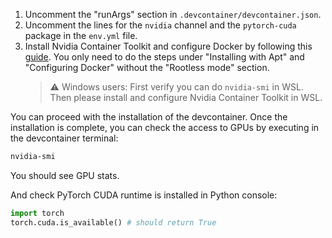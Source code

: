 1. Uncomment the "runArgs" section in `.devcontainer/devcontainer.json`.
2. Uncomment the lines for the `nvidia` channel and the `pytorch-cuda` package in the `env.yml` file.
3. Install Nvidia Container Toolkit and configure Docker by following this [guide](https://docs.nvidia.com/datacenter/cloud-native/container-toolkit/latest/install-guide.html). You only need to do the steps under "Installing with Apt" and "Configuring Docker" without the "Rootless mode" section.
    > ⚠️ Windows users: First verify you can do `nvidia-smi` in WSL. Then please install and configure Nvidia Container Toolkit in WSL.

You can proceed with the installation of the devcontainer. Once the installation is complete, you can check the access to GPUs by executing in the devcontainer terminal:
```bash
nvidia-smi
```
You should see GPU stats.

And check PyTorch CUDA runtime is installed in Python console:
```python
import torch
torch.cuda.is_available() # should return True
```
